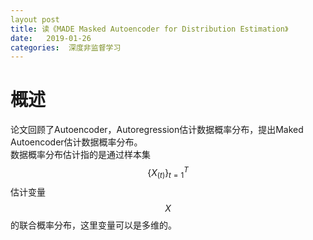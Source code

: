 ```yaml
---
layout post
title: 读《MADE Masked Autoencoder for Distribution Estimation》
date:   2019-01-26
categories:  深度非监督学习
---
```

# 概述

论文回顾了Autoencoder，Autoregression估计数据概率分布，提出Maked Autoencoder估计数据概率分布。  
数据概率分布估计指的是通过样本集$$\{ X_{(t)}\}_{t=1}^T $$估计变量$$X$$的联合概率分布，这里变量可以是多维的。  

